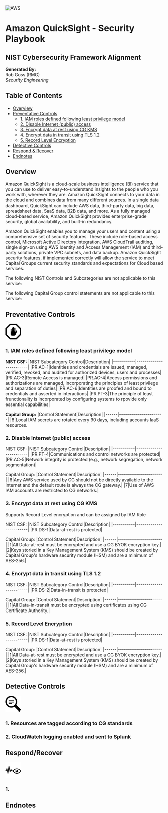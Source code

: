 <img src="https://a0.awsstatic.com/libra-css/images/logos/aws_logo_smile_1200x630.png" alt="AWS" width="250"/>

# Amazon QuickSight - Security Playbook <!-- omit in toc -->
## NIST Cybersecurity Framework Alignment <!-- omit in toc -->

**Generated By:**  
Rob Goss (RMG)  
*Security Engineering*

## Table of Contents <!-- omit in toc -->
- [Overview](#overview)
- [Preventative Controls](#Preventative-Controls)
  - [1. IAM roles defined following least privilege model](#1.-IAM-roles-defined-following-least-privilege-model)
  - [2. Disable Internet (public) access](#2.-Disable-Internet-(public)-access)
  - [3. Encrypt data at rest using CG KMS](#3.-Encrypt-data-at-rest-using-CG-KMS)
  - [4. Encrypt data in transit using TLS 1.2](#4.-Encrypt-data-in-transit-using-TLS-1.2)
  - [5. Record Level Encryption](#5.-Record-Level-Encryption)
- [Detective Controls](#Detective-Controls)
- [Respond & Recover](#Respond/Recover)
- [Endnotes](#Endnotes)

## Overview
Amazon QuickSight is a cloud-scale business intelligence (BI) service that you can use to deliver easy-to-understand insights to the people who you work with, wherever they are. Amazon QuickSight connects to your data in the cloud and combines data from many different sources. In a single data dashboard, QuickSight can include AWS data, third-party data, big data, spreadsheet data, SaaS data, B2B data, and more. As a fully managed cloud-based service, Amazon QuickSight provides enterprise-grade security, global availability, and built-in redundancy. 

Amazon QuickSight enables you to manage your users and content using a comprehensive set of security features. These include role-based access control, Microsoft Active Directory integration, AWS CloudTrail auditing, single sign-on using AWS Identity and Access Management (IAM) and third-party solutions, private VPC subnets, and data backup. Amazon QuickSight security features, if implemented correctly will allow the service to meet Capital Groups current security standards and expectations for Cloud based services.

The following NIST Controls and Subcategories are not applicable to this service:  

The following Capital Group control statements are not applicable to this service: 

## Preventative Controls
<img src="/docs/img/Prevent.png" width="50">

### 1. IAM roles defined following least privilege model
**NIST CSF:**
|NIST Subcategory Control|Description|
|-----------|------------------------|
|PR.AC-1|Identities and credentials are issued, managed, verified, revoked, and audited for authorized devices, users and processes|
|PR.AC-3|Remote Access is managed|
|PR.AC-4|Access permissions and authorizations are managed, incorporating the principles of least privilege and separation of duties|
|PR.AC-6|Identities are proofed and bound to credentials and asserted in interactions|
|PR.PT-3|The principle of least frunctionality is incorporated by configuring systems to rpovide only essential capabilities|

**Capital Group:**
|Control Statement|Description|
|------|----------------------|
|8|Local IAM secrets are rotated every 90 days, including accounts IaaS resources.

### 2. Disable Internet (public) access

NIST CSF:
|NIST Subcategory Control|Description|
|-----------|------------------------|
|PR.PT-4|Communications and control networks are protected|
|PR.AC-5|Network integrity is protected (e.g., network segregation, network segmentation)|

Capital Group:
|Control Statement|Description|
|------|----------------------|
|6|Any AWS service used by CG should not be directly available to the Internet and the default route is always the CG gateway.|
|7|Use of AWS IAM accounts are restricted to CG networks.|

### 3. Encrypt data at rest using CG KMS
Supports Record Level encryption and can be assigned by IAM Role

NIST CSF:
|NIST Subcategory Control|Description|
|-----------|------------------------|
|PR.DS-1|Data-at-rest is protected|

Capital Group:
|Control Statement|Description|
|------|----------------------|
|1|All Data-at-rest must be encrypted and use a CG BYOK encryption key.|
|2|Keys storied in a Key Management System (KMS) should be created by Capital Group's hardware security module (HSM) and are a minimum of AES-256.|

### 4. Encrypt data in transit using TLS 1.2

NIST CSF:
|NIST Subcategory Control|Description|
|-----------|------------------------|
|PR.DS-2|Data-in-transit is protected|

Capital Group:
|Control Statement|Description|
|------|----------------------|
|1|All Data-in-transit must be encrypted using certificates using CG Certificate Authority.|

### 5. Record Level Encryption

NIST CSF:
|NIST Subcategory Control|Description|
|-----------|------------------------|
|PR.DS-1|Data-at-rest is protected|

Capital Group:
|Control Statement|Description|
|------|----------------------|
|1|All Data-at-rest must be encrypted and use a CG BYOK encryption key.|
|2|Keys storied in a Key Management System (KMS) should be created by Capital Group's hardware security module (HSM) and are a minimum of AES-256.|

## Detective Controls
<img src="/docs/img/Detect.png" width="50">

### 1. Resources are tagged according to CG standards

### 2. CloudWatch logging enabled and sent to Splunk

## Respond/Recover
<img src="/docs/img/Monitor.png" width="50">

### 1. 

## Endnotes
